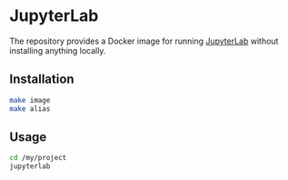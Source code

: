 # JupyterLab

The repository provides a Docker image for running [JupyterLab] without
installing anything locally.

## Installation

```bash
make image
make alias
```

## Usage

```bash
cd /my/project
jupyterlab
```

[JupyterLab]: https://github.com/jupyterlab/jupyterlab
